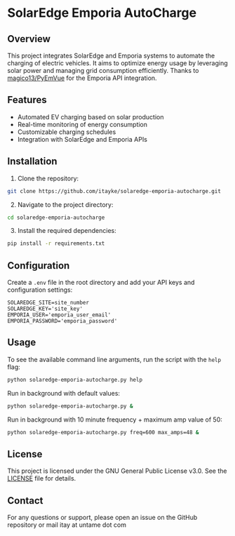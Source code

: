 # SolarEdge Emporia AutoCharge

## Overview
This project integrates SolarEdge and Emporia systems to automate the charging of electric vehicles. It aims to optimize energy usage by leveraging solar power and managing grid consumption efficiently.
Thanks to [magico13/PyEmVue](https://github.com/magico13/PyEmVue) for the Emporia API integration.

## Features
- Automated EV charging based on solar production
- Real-time monitoring of energy consumption
- Customizable charging schedules
- Integration with SolarEdge and Emporia APIs 

## Installation
1. Clone the repository:
  ```sh
  git clone https://github.com/itayke/solaredge-emporia-autocharge.git
  ```
2. Navigate to the project directory:
  ```sh
  cd solaredge-emporia-autocharge
  ```
3. Install the required dependencies:
  ```sh
  pip install -r requirements.txt
  ```

## Configuration
Create a `.env` file in the root directory and add your API keys and configuration settings:
```env
SOLAREDGE_SITE=site_number
SOLAREDGE_KEY='site_key'
EMPORIA_USER='emporia_user_email'
EMPORIA_PASSWORD='emporia_password'
```

## Usage
To see the available command line arguments, run the script with the `help` flag:
```sh
python solaredge-emporia-autocharge.py help
```

Run in background with default values:
```sh
python solaredge-emporia-autocharge.py &
```

Run in background with 10 minute frequency + maximum amp value of 50:
```sh
python solaredge-emporia-autocharge.py freq=600 max_amps=48 &
```

## License
This project is licensed under the GNU General Public License v3.0. See the [LICENSE](LICENSE) file for details.

## Contact
For any questions or support, please open an issue on the GitHub repository or mail itay at untame dot com
